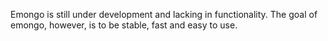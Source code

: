 Emongo is still under development and lacking in functionality.  The goal of emongo, however, is to be stable, fast and easy to use.
